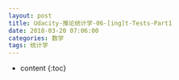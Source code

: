 ```yaml
---
layout: post
title: Udacity-推论统计学-06-[ing]t-Tests-Part1
date: 2018-03-20 07:06:00
categories: 数学
tags: 统计学
---
```

* content
{:toc}






















